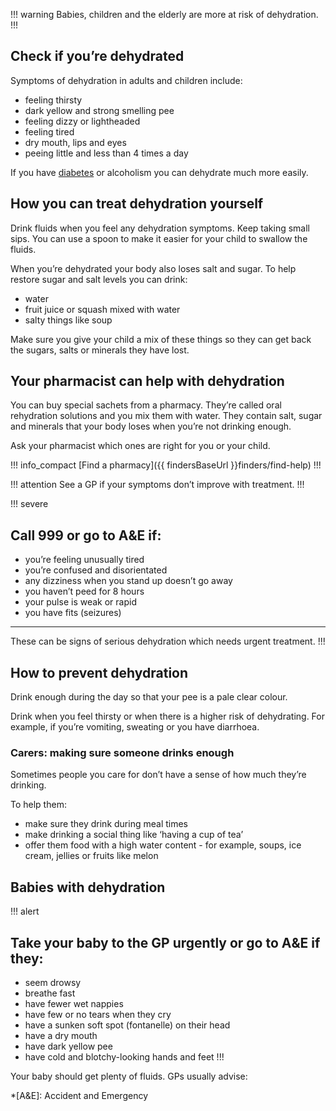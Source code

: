 !!! warning
  Babies, children and the elderly are more at risk of dehydration.
!!!

## Check if you’re dehydrated

Symptoms of dehydration in adults and children include:

- feeling thirsty
- dark yellow and strong smelling pee
- feeling dizzy or lightheaded
- feeling tired
- dry mouth, lips and eyes
- peeing little and less than 4 times a day

If you have [diabetes](/conditions/type-2-diabetes/check-if-you-have-it) or alcoholism
you can dehydrate much more easily.

## How you can treat dehydration yourself

Drink fluids when you feel any dehydration symptoms. Keep taking small sips. You can use a spoon to make it easier
for your child to swallow the fluids.

When you’re dehydrated your body also loses salt and sugar. To help restore sugar and salt levels you can drink:

- water
- fruit juice or squash mixed with water
- salty things like soup

Make sure you give your child a mix of these things so they can get back the sugars, salts or minerals they have lost.

## Your pharmacist can help with dehydration

You can buy special sachets from a pharmacy. They’re called oral rehydration solutions and you mix them with water.
They contain salt, sugar and minerals that your body loses when you’re not drinking enough.

Ask your pharmacist which ones are right for you or your child.

!!! info_compact
  [Find a pharmacy]({{ findersBaseUrl }}finders/find-help)
!!!

!!! attention
  See a GP if your symptoms don’t improve with treatment.
!!!

!!! severe
  ## Call 999 or go to A&E if:

  - you’re feeling unusually tired
  - you’re confused and disorientated
  - any dizziness when you stand up doesn’t go away
  - you haven’t peed for 8 hours
  - your pulse is weak or rapid
  - you have fits (seizures)

  ***
  These can be signs of serious dehydration which needs urgent treatment.
!!!

## How to prevent dehydration

Drink enough during the day so that your pee is a pale clear colour.

Drink when you feel thirsty or when there is a higher risk of dehydrating. For example, if you’re vomiting, sweating or you have diarrhoea.

### Carers: making sure someone drinks enough

Sometimes people you care for don’t have a sense of how much they’re drinking.

To help them:

- make sure they drink during meal times
- make drinking a social thing like ‘having a cup of tea’
- offer them food with a high water content - for example, soups, ice cream, jellies or fruits like melon

## Babies with dehydration

!!! alert
  ## Take your baby to the GP urgently or go to A&E if they:

  - seem drowsy
  - breathe fast
  - have fewer wet nappies
  - have few or no tears when they cry
  - have a sunken soft spot (fontanelle) on their head
  - have a dry mouth
  - have dark yellow pee
  - have cold and blotchy-looking hands and feet
!!!

Your baby should get plenty of fluids. GPs usually advise:

*[A&E]: Accident and Emergency

